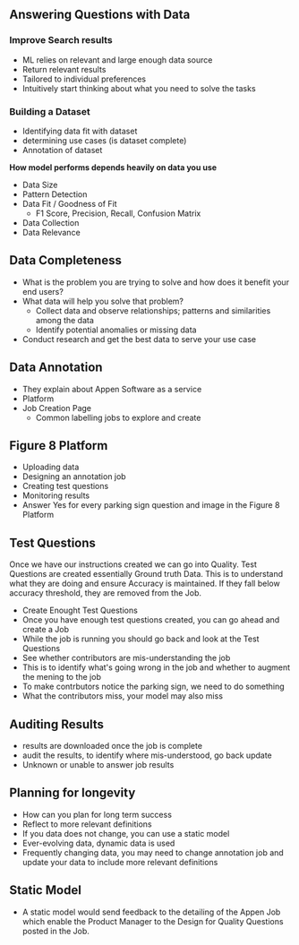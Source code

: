 ## Answering Questions with Data

### Improve Search results

- ML relies on relevant and large enough data source
- Return relevant results
- Tailored to individual preferences
- Intuitively start thinking about what you need to solve the tasks

### Building a Dataset

- Identifying data fit with dataset
- determining use cases (is dataset complete)
- Annotation of dataset

**How model performs depends heavily on data you use**

- Data Size
- Pattern Detection
- Data Fit / Goodness of Fit 
    - F1 Score, Precision, Recall, Confusion Matrix
- Data Collection
- Data Relevance

## Data Completeness

- What is the problem you are trying to solve and how does it benefit your end users?
- What data will help you solve that problem?
    - Collect data and observe relationships; patterns and similarities among the data
    - Identify potential anomalies or missing data
- Conduct research and get the best data to serve your use case

## Data Annotation

- They explain about Appen Software as a service 
- Platform
- Job Creation Page
    - Common labelling jobs to explore and create

## Figure 8 Platform

- Uploading data
- Designing an annotation job
- Creating test questions
- Monitoring results
- Answer Yes for every parking sign question and image in the Figure 8 Platform

## Test Questions

Once we have our instructions created we can go into Quality. 
Test Questions are created essentially Ground truth Data. This is to understand what they are doing and ensure Accuracy is maintained. If they fall below accuracy threshold, they are removed from the Job. 

- Create Enought Test Questions
- Once you have enough test questions created, you can go ahead and create a Job
- While the job is running you should go back and look at the Test Questions
- See whether contributors are mis-understanding the job
- This is to identify what's going wrong in the job and whether to augment the mening to the job
- To make contrbutors notice the parking sign, we need to do something
- What the contributors miss, your model may also miss

## Auditing Results

- results are downloaded once the job is complete
- audit the results, to identify where mis-understood, go back update
- Unknown or unable to answer job results

## Planning for longevity

- How can you plan for long term success
- Reflect to more relevant definitions
- If you data does not change, you can use a static model
- Ever-evolving data, dynamic data is used
- Frequently changing data, you may need to change annotation job and update your data to include more relevant definitions

## Static Model

- A static model would send feedback to the detailing of the Appen Job which enable the Product Manager to the Design for Quality Questions posted in the Job. 
